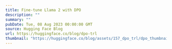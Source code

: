 ```yaml
---
title: Fine-tune Llama 2 with DPO
description: ""
summary: ""
pubDate: Tue, 08 Aug 2023 00:00:00 GMT
source: Hugging Face Blog
url: https://huggingface.co/blog/dpo-trl
thumbnail: "https://huggingface.co/blog/assets/157_dpo_trl/dpo_thumbnail.png"
---
```


